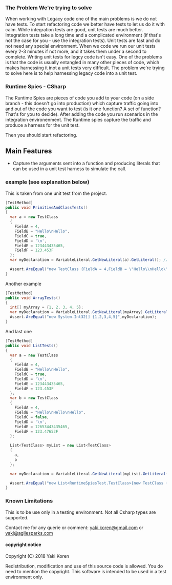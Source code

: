 ### The Problem We're trying to solve

When working with Legacy code one of the main problems is we do not have tests. To start refactoring code we better have tests to let us do it with calm.
While integration tests are good, unit tests are much better. Integration tests take a long time and a complicated environment (if that's not the case for you - use the integration tests). Unit tests are fast and do not need any special environment. When we code we run our unit tests every 2-3 minutes if not more, and it takes them under a second to complete.
Writing unit tests for legcy code isn't easy. One of the problems is that the code is usually entangled in many other pieces of code, which makes harnessing it inot a unit tests very difficult.
The problem we're trying to solve here is to help harnessing legacy code into a unit test.

### Runtime Spies - CSharp
The Runtime Spies are pieces of code you add to your code (on a side branch - this doesn't go into production) which capture traffic going into and out of the code you want to test (is it one function? A set of function? That's for you to decide).
After adding the code you run scenarios in the integration environenment. The Runtime spies capture the traffic and produce a harness for the unit test.

Then you should start refactoring.

## Main Features
- Capture the arguments sent into a function and producing literals that can be used in a unit test harness to simulate the call.

### example (see explanation below)
This is taken from one unit test from the project. 
```cs
[TestMethod]
public void PrimitiveAndClassTests()
{
  var a = new TestClass
  {
    FieldA = 4,
    FieldB = "Hello\nHello",
    FieldC = true,
    FieldD = '\n',
    FieldE = 123443435465,
    FieldF = 123.453F
  };
  var myDeclaration = VariableLiteral.GetNewLiteral(a).GetLiteral(); //That's the API currently supported

  Assert.AreEqual("new TestClass {FieldA = 4,FieldB = \"Hello\\nHello\",FieldC = true,FieldD = '\\n',FieldE = 123443435465,FieldF =       123.453F}",myDeclaration);
}
```
Another example
```cs
[TestMethod]
public void ArrayTests()
{
  int[] myArray = {1, 2, 3, 4, 5};
  var myDeclaration = VariableLiteral.GetNewLiteral(myArray).GetLiteral();
  Assert.AreEqual("new System.Int32[] {1,2,3,4,5}",myDeclaration);
}
```
And last one
```cs
[TestMethod]
public void ListTests()
{
  var a = new TestClass
  {
    FieldA = 4,
    FieldB = "Hello\nHello",
    FieldC = true,
    FieldD = '\n',
    FieldE = 123443435465,
    FieldF = 123.453F
  };
  var b = new TestClass
  {
    FieldA = 4,
    FieldB = "Hello\nHello\nHello",
    FieldC = false,
    FieldD = '\n',
    FieldE = 12653443435465,
    FieldF = 123.47653F
  };

  List<TestClass> myList = new List<TestClass>
  {
    a,
    b
  };

  var myDeclaration = VariableLiteral.GetNewLiteral(myList).GetLiteral();

  Assert.AreEqual("new List<RuntimeSpiesTest.TestClass>{new TestClass {FieldA = 4,FieldB = \"Hello\\nHello\",FieldC = true,FieldD = \'\\n\',FieldE = 123443435465,FieldF = 123.453F},new TestClass {FieldA = 4,FieldB = \"Hello\\nHello\\nHello\",FieldC = false,FieldD = \'\\n\',FieldE = 12653443435465,FieldF = 123.4765F}}",myDeclaration);
}
```
### Known Limitations
This is to be use only in a testing environment. Not all Csharp types are supported.

Contact me for any querie or comment: yaki.koren@gmail.com or yaki@agilesparks.com

#### copyright notice

Copyright (C) 2018 Yaki Koren
 
Redistribution, modification and use of this source code is allowed. You do need to mention the copyright.
This software is intended to be used in a test environment only.
